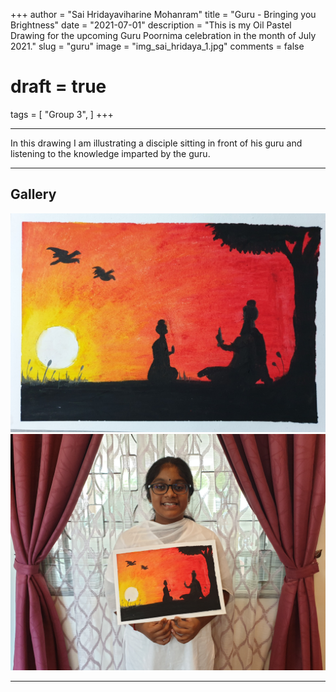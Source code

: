 +++
author = "Sai Hridayaviharine Mohanram"
title = "Guru - Bringing you Brightness"
date = "2021-07-01"
description = "This is my Oil Pastel Drawing for the upcoming Guru Poornima celebration in the month of July 2021."
slug = "guru"
image = "img_sai_hridaya_1.jpg"
comments = false
# draft = true
tags = [
    "Group 3",
]
+++

---

In this drawing I am illustrating a disciple sitting in front of his guru and listening to the knowledge imparted by the guru.

---

## Gallery

![](img_sai_hridaya_1.jpg) ![](img_sai_hridaya_2.jpg)

---